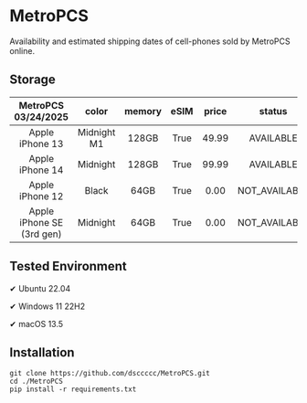 # MetroPCS
Availability and estimated shipping dates of cell-phones sold by MetroPCS online.
## Storage
|MetroPCS 03/24/2025|color|memory|eSIM|price|status|shipping from|shipping to|
|:--:|:--:|:--:|:--:|:--:|:--:|:--:|:--:|
|Apple iPhone 13|Midnight M1|128GB|True|49.99|AVAILABLE|03/23/2025|03/26/2025|
|Apple iPhone 14|Midnight|128GB|True|99.99|AVAILABLE|03/23/2025|03/26/2025|
|Apple iPhone 12|Black|64GB|True|0.00|NOT_AVAILABLE|03/30/2025|04/07/2025|
|Apple iPhone SE (3rd gen)|Midnight|64GB|True|0.00|NOT_AVAILABLE|03/30/2025|04/07/2025|

## Tested Environment
✔ Ubuntu 22.04

✔ Windows 11 22H2

✔ macOS 13.5
## Installation
```
git clone https://github.com/dsccccc/MetroPCS.git
cd ./MetroPCS
pip install -r requirements.txt
```
